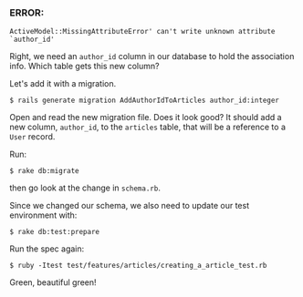 ### ERROR:

    ActiveModel::MissingAttributeError' can't write unknown attribute `author_id'

Right, we need an `author_id` column in our database to hold the association info. Which table gets this new column?


Let's add it with a migration.

    $ rails generate migration AddAuthorIdToArticles author_id:integer

Open and read the new migration file. Does it look good? It should add a new column, `author_id`, to the `articles` table, that will be a reference to a `User` record.

Run:

    $ rake db:migrate

then go look at the change in `schema.rb`.

Since we changed our schema, we also need to update our test environment with:

    $ rake db:test:prepare

Run the spec again:

    $ ruby -Itest test/features/articles/creating_a_article_test.rb

Green, beautiful green!
